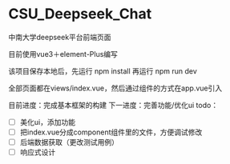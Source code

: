 # CSU_Deepseek_Chat
中南大学deepseek平台前端页面

目前使用vue3＋element-Plus编写

该项目保存本地后，先运行 npm install 再运行 npm run dev 

全部页面都在views/index.vue，然后通过组件的方式在app.vue引入

目前进度：完成基本框架的构建
下一进度：完善功能/优化ui
todo：
- [ ] 美化ui，添加功能
- [ ] 把index.vue分成component组件里的文件，方便调试修改
- [ ] 后端数据获取（更改测试用例）
- [ ] 响应式设计
